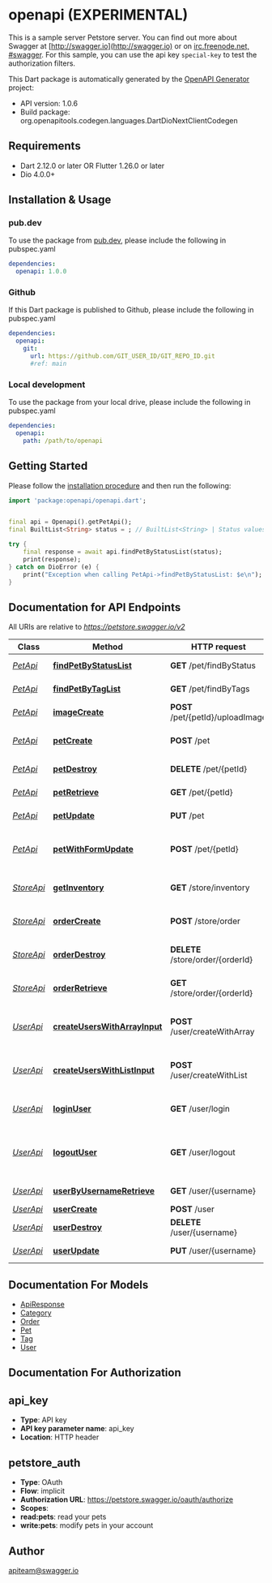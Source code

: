 # openapi (EXPERIMENTAL)
This is a sample server Petstore server.  You can find out more about Swagger at [http://swagger.io](http://swagger.io) or on [irc.freenode.net, #swagger](http://swagger.io/irc/).  For this sample, you can use the api key `special-key` to test the authorization filters.

This Dart package is automatically generated by the [OpenAPI Generator](https://openapi-generator.tech) project:

- API version: 1.0.6
- Build package: org.openapitools.codegen.languages.DartDioNextClientCodegen

## Requirements

* Dart 2.12.0 or later OR Flutter 1.26.0 or later
* Dio 4.0.0+

## Installation & Usage

### pub.dev
To use the package from [pub.dev](https://pub.dev), please include the following in pubspec.yaml
```yaml
dependencies:
  openapi: 1.0.0
```

### Github
If this Dart package is published to Github, please include the following in pubspec.yaml
```yaml
dependencies:
  openapi:
    git:
      url: https://github.com/GIT_USER_ID/GIT_REPO_ID.git
      #ref: main
```

### Local development
To use the package from your local drive, please include the following in pubspec.yaml
```yaml
dependencies:
  openapi:
    path: /path/to/openapi
```

## Getting Started

Please follow the [installation procedure](#installation--usage) and then run the following:

```dart
import 'package:openapi/openapi.dart';


final api = Openapi().getPetApi();
final BuiltList<String> status = ; // BuiltList<String> | Status values that need to be considered for filter

try {
    final response = await api.findPetByStatusList(status);
    print(response);
} catch on DioError (e) {
    print("Exception when calling PetApi->findPetByStatusList: $e\n");
}

```

## Documentation for API Endpoints

All URIs are relative to *https://petstore.swagger.io/v2*

Class | Method | HTTP request | Description
------------ | ------------- | ------------- | -------------
[*PetApi*](doc/PetApi.md) | [**findPetByStatusList**](doc/PetApi.md#findpetbystatuslist) | **GET** /pet/findByStatus | Finds Pets by status
[*PetApi*](doc/PetApi.md) | [**findPetByTagList**](doc/PetApi.md#findpetbytaglist) | **GET** /pet/findByTags | Finds Pets by tags
[*PetApi*](doc/PetApi.md) | [**imageCreate**](doc/PetApi.md#imagecreate) | **POST** /pet/{petId}/uploadImage | uploads an image
[*PetApi*](doc/PetApi.md) | [**petCreate**](doc/PetApi.md#petcreate) | **POST** /pet | Add a new pet to the store
[*PetApi*](doc/PetApi.md) | [**petDestroy**](doc/PetApi.md#petdestroy) | **DELETE** /pet/{petId} | Deletes a pet
[*PetApi*](doc/PetApi.md) | [**petRetrieve**](doc/PetApi.md#petretrieve) | **GET** /pet/{petId} | Find pet by ID
[*PetApi*](doc/PetApi.md) | [**petUpdate**](doc/PetApi.md#petupdate) | **PUT** /pet | Update an existing pet
[*PetApi*](doc/PetApi.md) | [**petWithFormUpdate**](doc/PetApi.md#petwithformupdate) | **POST** /pet/{petId} | Updates a pet in the store with form data
[*StoreApi*](doc/StoreApi.md) | [**getInventory**](doc/StoreApi.md#getinventory) | **GET** /store/inventory | Returns pet inventories by status
[*StoreApi*](doc/StoreApi.md) | [**orderCreate**](doc/StoreApi.md#ordercreate) | **POST** /store/order | Place an order for a pet
[*StoreApi*](doc/StoreApi.md) | [**orderDestroy**](doc/StoreApi.md#orderdestroy) | **DELETE** /store/order/{orderId} | Delete purchase order by ID
[*StoreApi*](doc/StoreApi.md) | [**orderRetrieve**](doc/StoreApi.md#orderretrieve) | **GET** /store/order/{orderId} | Find purchase order by ID
[*UserApi*](doc/UserApi.md) | [**createUsersWithArrayInput**](doc/UserApi.md#createuserswitharrayinput) | **POST** /user/createWithArray | Creates list of users with given input array
[*UserApi*](doc/UserApi.md) | [**createUsersWithListInput**](doc/UserApi.md#createuserswithlistinput) | **POST** /user/createWithList | Creates list of users with given input array
[*UserApi*](doc/UserApi.md) | [**loginUser**](doc/UserApi.md#loginuser) | **GET** /user/login | Logs user into the system
[*UserApi*](doc/UserApi.md) | [**logoutUser**](doc/UserApi.md#logoutuser) | **GET** /user/logout | Logs out current logged in user session
[*UserApi*](doc/UserApi.md) | [**userByUsernameRetrieve**](doc/UserApi.md#userbyusernameretrieve) | **GET** /user/{username} | Get user by user name
[*UserApi*](doc/UserApi.md) | [**userCreate**](doc/UserApi.md#usercreate) | **POST** /user | Create user
[*UserApi*](doc/UserApi.md) | [**userDestroy**](doc/UserApi.md#userdestroy) | **DELETE** /user/{username} | Delete user
[*UserApi*](doc/UserApi.md) | [**userUpdate**](doc/UserApi.md#userupdate) | **PUT** /user/{username} | Updated user


## Documentation For Models

 - [ApiResponse](doc/ApiResponse.md)
 - [Category](doc/Category.md)
 - [Order](doc/Order.md)
 - [Pet](doc/Pet.md)
 - [Tag](doc/Tag.md)
 - [User](doc/User.md)


## Documentation For Authorization


## api_key

- **Type**: API key
- **API key parameter name**: api_key
- **Location**: HTTP header

## petstore_auth

- **Type**: OAuth
- **Flow**: implicit
- **Authorization URL**: https://petstore.swagger.io/oauth/authorize
- **Scopes**: 
 - **read:pets**: read your pets
 - **write:pets**: modify pets in your account


## Author

apiteam@swagger.io

